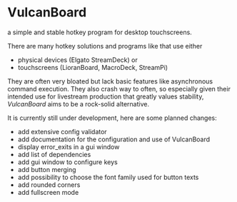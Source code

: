 # VulcanBoard

a simple and stable hotkey program for desktop touchscreens.

There are many hotkey solutions and programs like that use either
- physical devices (Elgato StreamDeck) or
- touchscreens (LioranBoard, MacroDeck, StreamPi)

They are often very bloated but lack basic features like asynchronous command execution. They also crash way to often, so especially given their intended use for livestream production that greatly values stability, *VulcanBoard* aims to be a rock-solid alternative.

It is currently still under development, here are some planned changes:
- add extensive config validator
- add documentation for the configuration and use of VulcanBoard
- display error_exits in a gui window
- add list of dependencies
- add gui window to configure keys
- add button merging
- add possibility to choose the font family used for button texts
- add rounded corners
- add fullscreen mode
